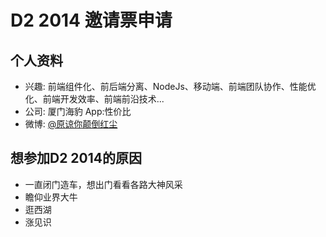 # D2 2014 邀请票申请

## 个人资料

- 兴趣: 前端组件化、前后端分离、NodeJs、移动端、前端团队协作、性能优化、前端开发效率、前端前沿技术...
- 公司: 厦门海豹 App:性价比
- 微博: [@原谅你颠倒红尘](http://weibo.com/u/2006656721) 


## 想参加D2 2014的原因

- 一直闭门造车，想出门看看各路大神风采
- 瞻仰业界大牛
- 逛西湖
- 涨见识
